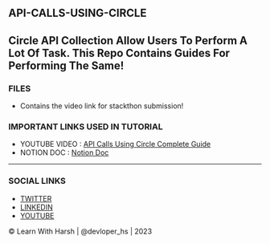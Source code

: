 ## API-CALLS-USING-CIRCLE
Circle API Collection Allow Users To Perform A Lot Of Task. This Repo Contains Guides For Performing The Same!
---
### FILES
- Contains the video link for stackthon submission!
### IMPORTANT LINKS USED IN TUTORIAL
- YOUTUBE VIDEO : [API Calls Using Circle Complete Guide](https://youtu.be/GLfkJZHqQvY)
- NOTION DOC : [Notion Doc](https://marbled-diplodocus-2c2.notion.site/CIRCLE-COLLECTION-API-USAGE-c648aa3a9c60477fa3216b92667d8a0a)
---

### SOCIAL LINKS 
- [TWITTER](https://twitter.com/devloper_hs)
- [LINKEDIN](https://www.linkedin.com/in/devloper-hs/)
- [YOUTUBE](https://www.youtube.com/@devloper_hs)

&copy; Learn With Harsh | @devloper_hs | 2023
